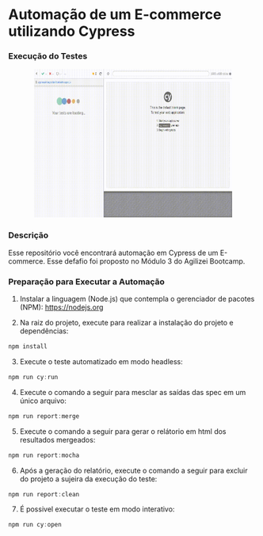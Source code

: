 ﻿# Automação de um E-commerce utilizando Cypress
 
 ### Execução do Testes

<p align="center">
  <img width="400" height="300" src="cypress/videos/cadastro.spec.js.gif">
</p>

 ### Descrição
 
 Esse repositório você encontrará automação em Cypress de um E-commerce. Esse defafio foi proposto no Módulo 3 do Agilizei Bootcamp. 
 
 ### Preparação para Executar a Automação

1. Instalar a linguagem (Node.js) que contempla o gerenciador de pacotes (NPM): https://nodejs.org

2. Na raiz do projeto, execute para realizar a instalação do projeto e dependências:

```javascript
npm install
```
3. Execute o teste automatizado em modo headless:
```javascript
npm run cy:run
```
4. Execute o comando a seguir para mesclar as saídas das spec em um único arquivo:

```javascript
npm run report:merge
```
5. Execute o comando a seguir para gerar o relátorio em html dos resultados mergeados:

```javascript
npm run report:mocha
```
6. Após a geração do relatório, execute o comando a seguir para excluir do projeto a sujeira da execução do teste:

```javascript
npm run report:clean
```
7. É possivel executar o teste em modo interativo:

```javascript
npm run cy:open
```
  
  
